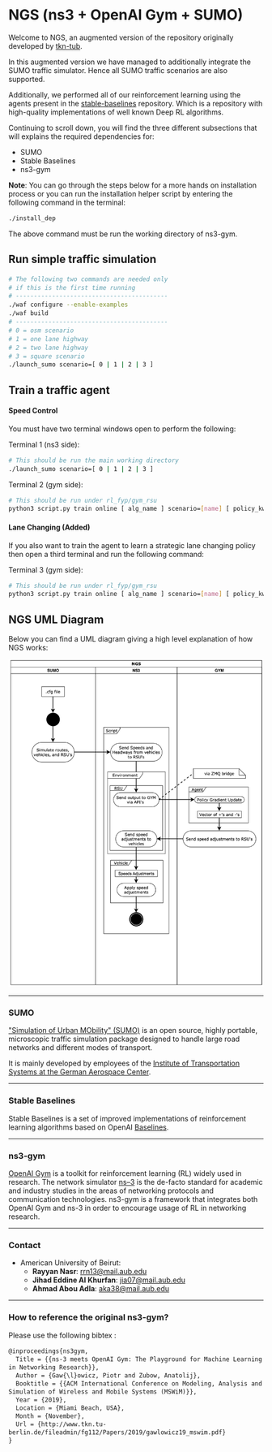# NGS (ns3 + OpenAI Gym + SUMO)

Welcome to NGS, an augmented version of the repository originally developed by [tkn-tub](https://github.com/tkn-tub/ns3-gym). 

In this augmented version we have managed to additionally integrate the SUMO traffic simulator. Hence all SUMO traffic scenarios are also supported.

Additionally, we performed all of our reinforcement learning using the agents present in the [stable-baselines](https://github.com/hill-a/stable-baselines) repository. Which is a repository with high-quality implementations of well known Deep RL algorithms.

Continuing to scroll down, you will find the three different subsections that will explains the required dependencies for:
* SUMO
* Stable Baselines
* ns3-gym

**Note**: You can go through the steps below for a more hands on installation process or you can run the installation helper script by entering the following command in the terminal:
```bash
./install_dep
```

The above command must be run the working directory of ns3-gym.

## Run simple traffic simulation
```bash
# The following two commands are needed only
# if this is the first time running
# ------------------------------------------ 
./waf configure --enable-examples
./waf build
# ------------------------------------------
# 0 = osm scenario
# 1 = one lane highway
# 2 = two lane highway
# 3 = square scenario
./launch_sumo scenario=[ 0 | 1 | 2 | 3 ]
```

## Train a traffic agent
#### Speed Control
You must have two terminal windows open to perform the following:

Terminal 1 (ns3 side): 
```bash
# This should be run the main working directory
./launch_sumo scenario=[ 0 | 1 | 2 | 3 ]
```

Terminal 2 (gym side):
```bash
# This should be run under rl_fyp/gym_rsu
python3 script.py train online [ alg_name ] scenario=[name] [ policy_kwargs ]
```

#### Lane Changing (Added)
If you also want to train the agent to learn a strategic lane changing
policy then open a third terminal and run the following command:

Terminal 3 (gym side):
```bash
# This should be run under rl_fyp/gym_rsu
python3 script.py train online [ alg_name ] scenario=[name] [ policy_kwargs ]
```

## NGS UML Diagram


Below you can find a UML diagram giving a high level explanation of how NGS works:

![UML Diagram](docs/uml.png)

---
### SUMO

["Simulation of Urban MObility" (SUMO)](https://sumo.dlr.de/) is an open source,
highly portable, microscopic traffic simulation package designed to handle
large road networks and different modes of transport.

It is mainly developed by employees of the [Institute of Transportation Systems
at the German Aerospace Center](https://www.dlr.de/ts).

---

### Stable Baselines

Stable Baselines is a set of improved implementations of reinforcement learning algorithms based on OpenAI [Baselines](https://github.com/openai/baselines/).

---

### ns3-gym

[OpenAI Gym](https://gym.openai.com/) is a toolkit for reinforcement learning (RL) widely used in research. The network simulator [ns–3](https://www.nsnam.org/) is the de-facto standard for academic and industry studies in the areas of networking protocols and communication technologies. ns3-gym is a framework that integrates both OpenAI Gym and ns-3 in order to encourage usage of RL in networking research.

---

### Contact

* American University of Beirut:
    * **Rayyan Nasr**: rrn13@mail.aub.edu
    * **Jihad Eddine Al Khurfan**: jia07@mail.aub.edu
    * **Ahmad Abou Adla**: aka38@mail.aub.edu
    
---
    
### How to reference the original ns3-gym?

Please use the following bibtex :

```
@inproceedings{ns3gym,
  Title = {{ns-3 meets OpenAI Gym: The Playground for Machine Learning in Networking Research}},
  Author = {Gaw{\l}owicz, Piotr and Zubow, Anatolij},
  Booktitle = {{ACM International Conference on Modeling, Analysis and Simulation of Wireless and Mobile Systems (MSWiM)}},
  Year = {2019},
  Location = {Miami Beach, USA},
  Month = {November},
  Url = {http://www.tkn.tu-berlin.de/fileadmin/fg112/Papers/2019/gawlowicz19_mswim.pdf}
}
```
